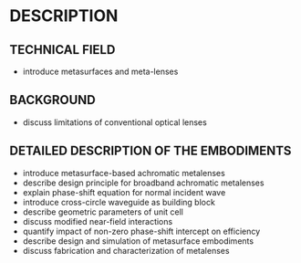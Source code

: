 # DESCRIPTION

## TECHNICAL FIELD

- introduce metasurfaces and meta-lenses

## BACKGROUND

- discuss limitations of conventional optical lenses

## DETAILED DESCRIPTION OF THE EMBODIMENTS

- introduce metasurface-based achromatic metalenses
- describe design principle for broadband achromatic metalenses
- explain phase-shift equation for normal incident wave
- introduce cross-circle waveguide as building block
- describe geometric parameters of unit cell
- discuss modified near-field interactions
- quantify impact of non-zero phase-shift intercept on efficiency
- describe design and simulation of metasurface embodiments
- discuss fabrication and characterization of metalenses

